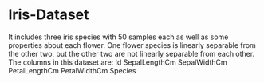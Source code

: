# Iris-Dataset
It includes three iris species with 50 samples each as well as some properties about each flower. One flower species is linearly separable from the other two, but the other two are not linearly separable from each other.  The columns in this dataset are:  Id SepalLengthCm SepalWidthCm PetalLengthCm PetalWidthCm Species
